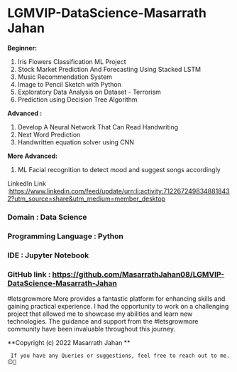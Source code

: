 # LGMVIP-DataScience-Masarrath Jahan



**Beginner:**
1) Iris Flowers Classification ML Project
2) Stock Market Prediction And Forecasting Using Stacked LSTM
3) Music Recommendation System
4) Image to Pencil Sketch with Python
5)  Exploratory Data Analysis on Dataset - Terrorism
6) Prediction using Decision Tree Algorithm

 **Advanced :**
1) Develop A Neural Network That Can Read Handwriting
2) Next Word Prediction
3) Handwritten equation solver using CNN

**More Advanced:**
1) ML Facial recognition to detect mood and suggest songs accordingly

LinkedIn Link :https://www.linkedin.com/feed/update/urn:li:activity:7122672498348818432?utm_source=share&utm_medium=member_desktop

### Domain : Data Science
### Programming Language : Python
### IDE : Jupyter Notebook
### GitHub link : https://github.com/MasarrathJahan08/LGMVIP-DataScience-Masarrath-Jahan
#letsgrowmore More provides a fantastic platform for enhancing skills and gaining practical experience. I had the opportunity to work on a challenging project that allowed me to showcase my abilities and learn new technologies. The guidance and support from the #letsgrowmore community have been invaluable throughout this journey.

 **Copyright (c) 2022 Masarrath Jahan **

     If you have any Queries or suggestions, feel free to reach out to me.😌🙂
